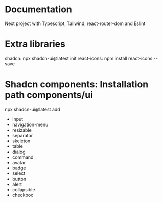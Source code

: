# Documentation

Next project with Typescript, Tailwind, react-router-dom and Eslint

# Extra libraries

shadcn: npx shadcn-ui@latest init
react-icons: npm install react-icons --save

# Shadcn components: Installation path components/ui

npx shadcn-ui@latest add

- input
- navigation-menu
- resizable
- separator
- skeleton
- table
- dialog
- command
- avatar
- badge
- select
- button
- alert
- collapsible
- checkbox
